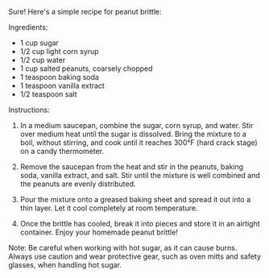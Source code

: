  Sure! Here's a simple recipe for peanut brittle:

Ingredients:

* 1 cup sugar
* 1/2 cup light corn syrup
* 1/2 cup water
* 1 cup salted peanuts, coarsely chopped
* 1 teaspoon baking soda
* 1 teaspoon vanilla extract
* 1/2 teaspoon salt

Instructions:

1. In a medium saucepan, combine the sugar, corn syrup, and water. Stir over medium heat until the sugar is dissolved. Bring the mixture to a boil, without stirring, and cook until it reaches 300°F (hard crack stage) on a candy thermometer.

2. Remove the saucepan from the heat and stir in the peanuts, baking soda, vanilla extract, and salt. Stir until the mixture is well combined and the peanuts are evenly distributed.

3. Pour the mixture onto a greased baking sheet and spread it out into a thin layer. Let it cool completely at room temperature.

4. Once the brittle has cooled, break it into pieces and store it in an airtight container. Enjoy your homemade peanut brittle!

Note: Be careful when working with hot sugar, as it can cause burns. Always use caution and wear protective gear, such as oven mitts and safety glasses, when handling hot sugar.